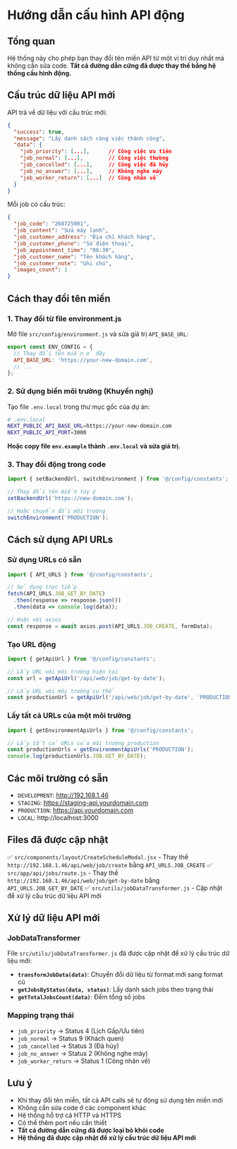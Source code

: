 # Hướng dẫn cấu hình API động

## Tổng quan
Hệ thống này cho phép bạn thay đổi tên miền API từ một vị trí duy nhất mà không cần sửa code. **Tất cả đường dẫn cứng đã được thay thế bằng hệ thống cấu hình động.**

## Cấu trúc dữ liệu API mới

API trả về dữ liệu với cấu trúc mới:

```json
{
  "success": true,
  "message": "Lấy danh sách công việc thành công",
  "data": {
    "job_priority": [...],      // Công việc ưu tiên
    "job_normal": [...],        // Công việc thường
    "job_cancelled": [...],     // Công việc đã hủy
    "job_no_answer": [...],     // Không nghe máy
    "job_worker_return": [...]  // Công nhân về
  }
}
```

Mỗi job có cấu trúc:
```json
{
  "job_code": "260725001",
  "job_content": "Sửa máy lạnh",
  "job_customer_address": "Địa chỉ khách hàng",
  "job_customer_phone": "Số điện thoại",
  "job_appointment_time": "08:30",
  "job_customer_name": "Tên khách hàng",
  "job_customer_note": "Ghi chú",
  "images_count": 1
}
```

## Cách thay đổi tên miền

### 1. Thay đổi từ file environment.js
Mở file `src/config/environment.js` và sửa giá trị `API_BASE_URL`:

```javascript
export const ENV_CONFIG = {
  // Thay đổi tên miền ở đây
  API_BASE_URL: 'https://your-new-domain.com',
  // ...
};
```

### 2. Sử dụng biến môi trường (Khuyến nghị)
Tạo file `.env.local` trong thư mục gốc của dự án:

```bash
# .env.local
NEXT_PUBLIC_API_BASE_URL=https://your-new-domain.com
NEXT_PUBLIC_API_PORT=3000
```

**Hoặc copy file `env.example` thành `.env.local` và sửa giá trị.**

### 3. Thay đổi động trong code
```javascript
import { setBackendUrl, switchEnvironment } from '@/config/constants';

// Thay đổi tên miền tùy ý
setBackendUrl('https://new-domain.com');

// Hoặc chuyển đổi môi trường
switchEnvironment('PRODUCTION');
```

## Cách sử dụng API URLs

### Sử dụng URLs có sẵn
```javascript
import { API_URLS } from '@/config/constants';

// Sử dụng trực tiếp
fetch(API_URLS.JOB_GET_BY_DATE)
  .then(response => response.json())
  .then(data => console.log(data));

// Hoặc với axios
const response = await axios.post(API_URLS.JOB_CREATE, formData);
```

### Tạo URL động
```javascript
import { getApiUrl } from '@/config/constants';

// Lấy URL với môi trường hiện tại
const url = getApiUrl('/api/web/job/get-by-date');

// Lấy URL với môi trường cụ thể
const productionUrl = getApiUrl('/api/web/job/get-by-date', 'PRODUCTION');
```

### Lấy tất cả URLs của một môi trường
```javascript
import { getEnvironmentApiUrls } from '@/config/constants';

// Lấy tất cả URLs của môi trường production
const productionUrls = getEnvironmentApiUrls('PRODUCTION');
console.log(productionUrls.JOB.GET_BY_DATE);
```

## Các môi trường có sẵn
- `DEVELOPMENT`: http://192.168.1.46
- `STAGING`: https://staging-api.yourdomain.com
- `PRODUCTION`: https://api.yourdomain.com
- `LOCAL`: http://localhost:3000

## Files đã được cập nhật
✅ `src/components/layout/CreateScheduleModal.jsx` - Thay thế `http://192.168.1.46/api/web/job/create` bằng `API_URLS.JOB_CREATE`
✅ `src/app/api/jobs/route.js` - Thay thế `http://192.168.1.46/api/web/job/get-by-date` bằng `API_URLS.JOB_GET_BY_DATE`
✅ `src/utils/jobDataTransformer.js` - Cập nhật để xử lý cấu trúc dữ liệu API mới

## Xử lý dữ liệu API mới

### JobDataTransformer
File `src/utils/jobDataTransformer.js` đã được cập nhật để xử lý cấu trúc dữ liệu mới:

- **`transformJobData(data)`**: Chuyển đổi dữ liệu từ format mới sang format cũ
- **`getJobsByStatus(data, status)`**: Lấy danh sách jobs theo trạng thái
- **`getTotalJobsCount(data)`**: Đếm tổng số jobs

### Mapping trạng thái
- `job_priority` → Status 4 (Lịch Gấp/Ưu tiên)
- `job_normal` → Status 9 (Khách quen)
- `job_cancelled` → Status 3 (Đã hủy)
- `job_no_answer` → Status 2 (Không nghe máy)
- `job_worker_return` → Status 1 (Công nhân về)

## Lưu ý
- Khi thay đổi tên miền, tất cả API calls sẽ tự động sử dụng tên miền mới
- Không cần sửa code ở các component khác
- Hệ thống hỗ trợ cả HTTP và HTTPS
- Có thể thêm port nếu cần thiết
- **Tất cả đường dẫn cứng đã được loại bỏ khỏi code**
- **Hệ thống đã được cập nhật để xử lý cấu trúc dữ liệu API mới**
